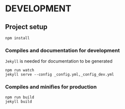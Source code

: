 # DEVELOPMENT

## Project setup
```
npm install
```

### Compiles and documentation for development

`Jekyll` is needed for documentation to be generated
```
npm run watch
jekyll serve --config _config.yml,_config_dev.yml
```

### Compiles and minifies for production
```
npm run build
jekyll build
```